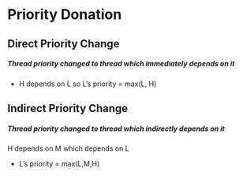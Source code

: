 # Priority Donation
## Direct Priority Change
##### Thread priority changed to thread which immediately depends on it
* H depends on L so L’s priority = max(L, H)
## Indirect Priority Change
##### Thread priority changed to thread which indirectly depends on it
H depends on M which depends on L
* L’s priority = max(L,M,H)
